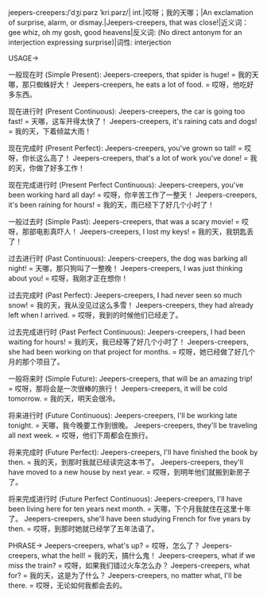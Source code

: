 jeepers-creepers:/ˈdʒiːpərz ˈkriːpərz/| int.|哎呀；我的天哪；|An exclamation of surprise, alarm, or dismay.|Jeepers-creepers, that was close!|近义词：gee whiz, oh my gosh, good heavens|反义词: (No direct antonym for an interjection expressing surprise)|词性: interjection

USAGE->

一般现在时 (Simple Present):
Jeepers-creepers, that spider is huge! = 我的天哪，那只蜘蛛好大！
Jeepers-creepers, he eats a lot of food. = 哎呀，他吃好多东西。

现在进行时 (Present Continuous):
Jeepers-creepers, the car is going too fast! = 天哪，这车开得太快了！
Jeepers-creepers, it's raining cats and dogs! = 我的天，下着倾盆大雨！

现在完成时 (Present Perfect):
Jeepers-creepers, you've grown so tall! = 哎呀，你长这么高了！
Jeepers-creepers, that's a lot of work you've done! = 我的天，你做了好多工作！

现在完成进行时 (Present Perfect Continuous):
Jeepers-creepers, you've been working hard all day! = 哎呀，你辛苦工作了一整天！
Jeepers-creepers, it's been raining for hours! = 我的天，雨已经下了好几个小时了！

一般过去时 (Simple Past):
Jeepers-creepers, that was a scary movie! = 哎呀，那部电影真吓人！
Jeepers-creepers, I lost my keys! = 我的天，我钥匙丢了！

过去进行时 (Past Continuous):
Jeepers-creepers, the dog was barking all night! = 天哪，那只狗叫了一整晚！
Jeepers-creepers, I was just thinking about you! = 哎呀，我刚才正在想你！

过去完成时 (Past Perfect):
Jeepers-creepers, I had never seen so much snow! = 我的天，我从没见过这么多雪！
Jeepers-creepers, they had already left when I arrived. = 哎呀，我到的时候他们已经走了。

过去完成进行时 (Past Perfect Continuous):
Jeepers-creepers, I had been waiting for hours! = 我的天，我已经等了好几个小时了！
Jeepers-creepers, she had been working on that project for months. = 哎呀，她已经做了好几个月的那个项目了。

一般将来时 (Simple Future):
Jeepers-creepers, that will be an amazing trip! = 哎呀，那将会是一次很棒的旅行！
Jeepers-creepers, it will be cold tomorrow. = 我的天，明天会很冷。

将来进行时 (Future Continuous):
Jeepers-creepers, I'll be working late tonight. = 天哪，我今晚要工作到很晚。
Jeepers-creepers, they'll be traveling all next week. = 哎呀，他们下周都会在旅行。

将来完成时 (Future Perfect):
Jeepers-creepers, I'll have finished the book by then. = 我的天，到那时我就已经读完这本书了。
Jeepers-creepers, they'll have moved to a new house by next year. = 哎呀，到明年他们就搬到新房子了。

将来完成进行时 (Future Perfect Continuous):
Jeepers-creepers, I'll have been living here for ten years next month. = 天哪，下个月我就住在这里十年了。
Jeepers-creepers, she'll have been studying French for five years by then. = 哎呀，到那时她就已经学了五年法语了。


PHRASE->
Jeepers-creepers, what's up? = 哎呀，怎么了？
Jeepers-creepers, what the hell! = 我的天，搞什么鬼！
Jeepers-creepers, what if we miss the train? = 哎呀，如果我们错过火车怎么办？
Jeepers-creepers, what for? = 我的天，这是为了什么？
Jeepers-creepers, no matter what, I'll be there. = 哎呀，无论如何我都会去的。
